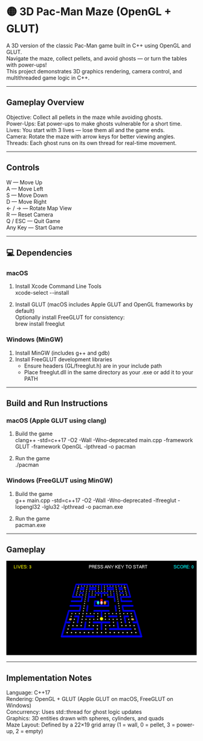 # 🟡 3D Pac-Man Maze (OpenGL + GLUT)

A 3D version of the classic Pac-Man game built in C++ using OpenGL and GLUT.  
Navigate the maze, collect pellets, and avoid ghosts — or turn the tables with power-ups!  
This project demonstrates 3D graphics rendering, camera control, and multithreaded game logic in C++.

---

## Gameplay Overview

Objective: Collect all pellets in the maze while avoiding ghosts.  
Power-Ups: Eat power-ups to make ghosts vulnerable for a short time.  
Lives: You start with 3 lives — lose them all and the game ends.  
Camera: Rotate the maze with arrow keys for better viewing angles.  
Threads: Each ghost runs on its own thread for real-time movement.

---

## Controls

W — Move Up  
A — Move Left  
S — Move Down  
D — Move Right  
← / → — Rotate Map View  
R — Reset Camera  
Q / ESC — Quit Game  
Any Key — Start Game

---

## 💻 Dependencies

### macOS

1. Install Xcode Command Line Tools  
   xcode-select --install

3. Install GLUT (macOS includes Apple GLUT and OpenGL frameworks by default)  
   Optionally install FreeGLUT for consistency:  
   brew install freeglut

### Windows (MinGW)

1. Install MinGW (includes g++ and gdb)
2. Install FreeGLUT development libraries  
   - Ensure headers (GL/freeglut.h) are in your include path  
   - Place freeglut.dll in the same directory as your .exe or add it to your PATH

---

## Build and Run Instructions

### macOS (Apple GLUT using clang)

1. Build the game  
   clang++ -std=c++17 -O2 -Wall -Wno-deprecated main.cpp -framework GLUT -framework OpenGL -lpthread -o pacman

2. Run the game  
   ./pacman

### Windows (FreeGLUT using MinGW)

1. Build the game  
   g++ main.cpp -std=c++17 -O2 -Wall -Wno-deprecated -lfreeglut -lopengl32 -lglu32 -lpthread -o pacman.exe

2. Run the game  
   pacman.exe

---

## Gameplay
![Pac-Man Gameplay Screenshot](screenshot.png)

---

## Implementation Notes

Language: C++17  
Rendering: OpenGL + GLUT (Apple GLUT on macOS, FreeGLUT on Windows)  
Concurrency: Uses std::thread for ghost logic updates  
Graphics: 3D entities drawn with spheres, cylinders, and quads  
Maze Layout: Defined by a 22×19 grid array (1 = wall, 0 = pellet, 3 = power-up, 2 = empty)

